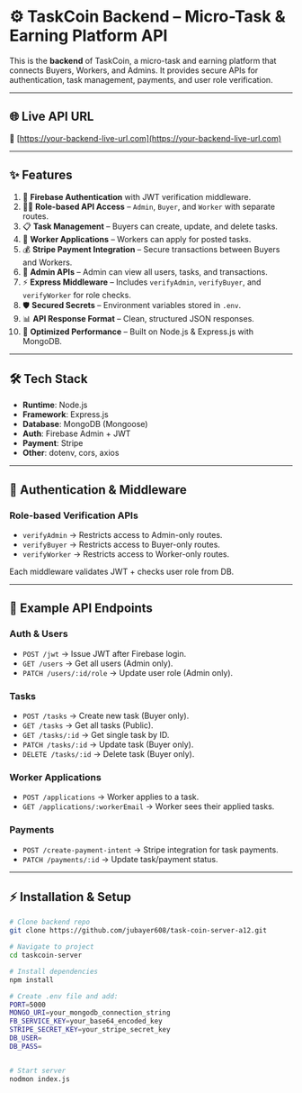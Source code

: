# ⚙️ TaskCoin Backend – Micro-Task & Earning Platform API  

This is the **backend** of TaskCoin, a micro-task and earning platform that connects Buyers, Workers, and Admins. It provides secure APIs for authentication, task management, payments, and user role verification.  

---

## 🌐 Live API URL  
🔗 [https://your-backend-live-url.com](https://your-backend-live-url.com)  

---

## ✨ Features  

1. 🔐 **Firebase Authentication** with JWT verification middleware.  
2. 👨‍💻 **Role-based API Access** – `Admin`, `Buyer`, and `Worker` with separate routes.  
3. 📋 **Task Management** – Buyers can create, update, and delete tasks.  
4. 💼 **Worker Applications** – Workers can apply for posted tasks.  
5. 💰 **Stripe Payment Integration** – Secure transactions between Buyers and Workers.  
6. 🔎 **Admin APIs** – Admin can view all users, tasks, and transactions.  
7. ⚡ **Express Middleware** – Includes `verifyAdmin`, `verifyBuyer`, and `verifyWorker` for role checks.  
8. 🛡️ **Secured Secrets** – Environment variables stored in `.env`.  
9. 📊 **API Response Format** – Clean, structured JSON responses.  
10. 🚀 **Optimized Performance** – Built on Node.js & Express.js with MongoDB.  

---

## 🛠️ Tech Stack  

- **Runtime**: Node.js  
- **Framework**: Express.js  
- **Database**: MongoDB (Mongoose)  
- **Auth**: Firebase Admin + JWT  
- **Payment**: Stripe  
- **Other**: dotenv, cors, axios  

---

## 🔑 Authentication & Middleware  

### Role-based Verification APIs  
- `verifyAdmin` → Restricts access to Admin-only routes.  
- `verifyBuyer` → Restricts access to Buyer-only routes.  
- `verifyWorker` → Restricts access to Worker-only routes.  

Each middleware validates JWT + checks user role from DB.  

---

## 📌 Example API Endpoints  

### Auth & Users  
- `POST /jwt` → Issue JWT after Firebase login.  
- `GET /users` → Get all users (Admin only).  
- `PATCH /users/:id/role` → Update user role (Admin only).  

### Tasks  
- `POST /tasks` → Create new task (Buyer only).  
- `GET /tasks` → Get all tasks (Public).  
- `GET /tasks/:id` → Get single task by ID.  
- `PATCH /tasks/:id` → Update task (Buyer only).  
- `DELETE /tasks/:id` → Delete task (Buyer only).  

### Worker Applications  
- `POST /applications` → Worker applies to a task.  
- `GET /applications/:workerEmail` → Worker sees their applied tasks.  

### Payments  
- `POST /create-payment-intent` → Stripe integration for task payments.  
- `PATCH /payments/:id` → Update task/payment status.  

---

## ⚡ Installation & Setup  

```bash
# Clone backend repo
git clone https://github.com/jubayer608/task-coin-server-a12.git

# Navigate to project
cd taskcoin-server

# Install dependencies
npm install

# Create .env file and add:
PORT=5000
MONGO_URI=your_mongodb_connection_string
FB_SERVICE_KEY=your_base64_encoded_key
STRIPE_SECRET_KEY=your_stripe_secret_key
DB_USER=
DB_PASS=


# Start server
nodmon index.js
